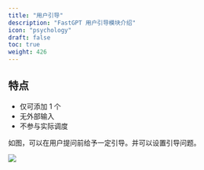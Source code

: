 ```yaml
---
title: "用户引导"
description: "FastGPT 用户引导模块介绍"
icon: "psychology"
draft: false
toc: true
weight: 426
---
```


## 特点

- 仅可添加 1 个
- 无外部输入
- 不参与实际调度

如图，可以在用户提问前给予一定引导。并可以设置引导问题。

![](/imgs/guide.png)
